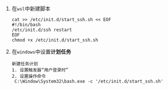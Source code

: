 1. 在`wsl`中新建脚本

   ``` shell
   cat >> /etc/init.d/start_ssh.sh << EOF
   #!/bin/bash
   /etc/init.d/ssh restart
   EOF
   chmod +x /etc/init.d/start_ssh.sh
   ```

2. 在`windows`中设置**计划任务**

   ``` shell
   新建任务计划
   1. 设置触发器“用户登录时”
   2. 设置操作命令
   	C:\Window\System32\bash.exe -c '/etc/init.d/start_ssh.sh'
   ```

   

